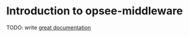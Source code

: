 # Introduction to opsee-middleware

TODO: write [great documentation](http://jacobian.org/writing/what-to-write/)
